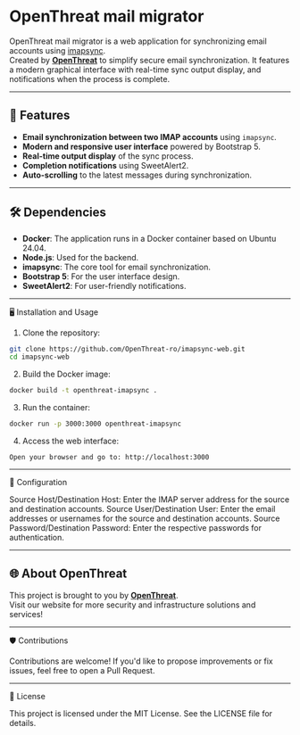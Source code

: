 # OpenThreat mail migrator

OpenThreat mail migrator is a web application for synchronizing email accounts using [imapsync](https://github.com/imapsync/imapsync).  
Created by **[OpenThreat](https://openthreat.ro)** to simplify secure email synchronization. It features a modern graphical interface with real-time sync output display, and notifications when the process is complete.

---

## 🚀 Features

- **Email synchronization between two IMAP accounts** using `imapsync`.
- **Modern and responsive user interface** powered by Bootstrap 5.
- **Real-time output display** of the sync process.
- **Completion notifications** using SweetAlert2.
- **Auto-scrolling** to the latest messages during synchronization.

---

## 🛠️ Dependencies

- **Docker**: The application runs in a Docker container based on Ubuntu 24.04.
- **Node.js**: Used for the backend.
- **imapsync**: The core tool for email synchronization.
- **Bootstrap 5**: For the user interface design.
- **SweetAlert2**: For user-friendly notifications.

---

🖥️ Installation and Usage

1. Clone the repository:

```bash
git clone https://github.com/OpenThreat-ro/imapsync-web.git
cd imapsync-web
```

2. Build the Docker image:

```bash
docker build -t openthreat-imapsync .
```

3. Run the container:

```bash
docker run -p 3000:3000 openthreat-imapsync
```

4. Access the web interface:

```
Open your browser and go to: http://localhost:3000
```

---

📝 Configuration

Source Host/Destination Host: Enter the IMAP server address for the source and destination accounts.
Source User/Destination User: Enter the email addresses or usernames for the source and destination accounts.
Source Password/Destination Password: Enter the respective passwords for authentication.

---

## 🌐 About OpenThreat

This project is brought to you by **[OpenThreat](https://openthreat.ro)**.  
Visit our website for more security and infrastructure solutions and services!

---

🛡️ Contributions

Contributions are welcome! If you'd like to propose improvements or fix issues, feel free to open a Pull Request.

---

🧾 License

This project is licensed under the MIT License. See the LICENSE file for details.
